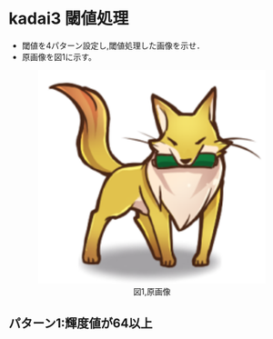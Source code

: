 # kadai3 閾値処理
- 閾値を4パターン設定し,閾値処理した画像を示せ．
- 原画像を図1に示す。
  
<div align="center">
<img src="img/f_fox.png" width="400"><br>
図1,原画像
</div>

## パターン1:輝度値が64以上